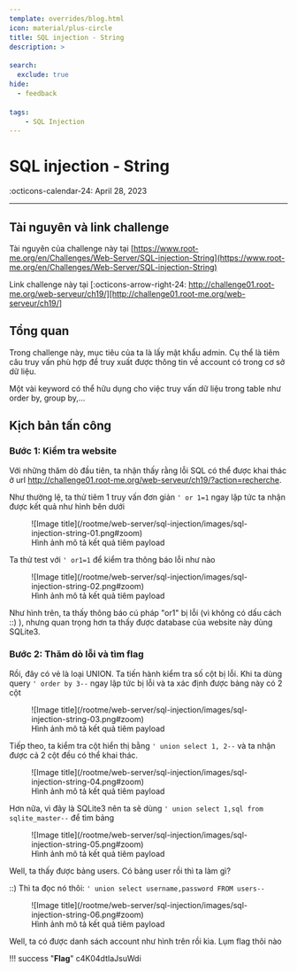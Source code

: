 ```yaml
---
template: overrides/blog.html
icon: material/plus-circle
title: SQL injection - String
description: >
  
search:
  exclude: true
hide:
  - feedback

tags:
    - SQL Injection 
---
```


# __SQL injection - String__

<span>
:octicons-calendar-24: April 28, 2023

</span>

---


## __Tài nguyên và link challenge__

Tài nguyên của challenge này tại [https://www.root-me.org/en/Challenges/Web-Server/SQL-injection-String](https://www.root-me.org/en/Challenges/Web-Server/SQL-injection-String)

Link challenge này tại [:octicons-arrow-right-24: http://challenge01.root-me.org/web-serveur/ch19/][http://challenge01.root-me.org/web-serveur/ch19/]

  [http://challenge01.root-me.org/web-serveur/ch19/]: http://challenge01.root-me.org/web-serveur/ch19/

## __Tổng quan__

Trong challenge này, mục tiêu của ta là lấy mật khẩu admin. Cụ thể là tiêm câu truy vấn phù hợp để truy xuất được thông tin về account có trong cơ sở dữ liệu.

Một vài keyword có thể hữu dụng cho việc truy vấn dữ liệu trong table như order by, group by,...

## __Kịch bản tấn công__
### Bước 1: Kiểm tra website

Với những thăm dò đầu tiên, ta nhận thấy rằng lỗi SQL có thể được khai thác ở url http://challenge01.root-me.org/web-serveur/ch19/?action=recherche.

Như thường lệ, ta thử tiêm 1 truy vấn đơn giản `' or 1=1` ngay lập tức ta nhận được kết quả như hình bên dưới

<figure markdown>
  ![Image title](/rootme/web-server/sql-injection/images/sql-injection-string-01.png#zoom)
  <figcaption>Hình ảnh mô tả kết quả tiêm payload</figcaption>
</figure>

Ta thử test với `' or1=1` để kiểm tra thông báo lỗi như nào

<figure markdown>
  ![Image title](/rootme/web-server/sql-injection/images/sql-injection-string-02.png#zoom)
  <figcaption>Hình ảnh mô tả kết quả tiêm payload</figcaption>
</figure>

Như hình trên, ta thấy thông báo cú pháp "or1" bị lỗi (vì không có dấu cách ::) ), nhưng quan trọng hơn ta thấy được database của website này dùng SQLite3.

### Bước 2: Thăm dò lỗi và tìm flag

Rồi, đây có vẻ là loại UNION. Ta tiến hành kiểm tra số cột bị lỗi. Khi ta dùng query `' order by 3--` ngay lập tức bị lỗi và ta xác định được bảng này có 2 cột

<figure markdown>
  ![Image title](/rootme/web-server/sql-injection/images/sql-injection-string-03.png#zoom)
  <figcaption>Hình ảnh mô tả kết quả tiêm payload</figcaption>
</figure>

Tiếp theo, ta kiểm tra cột hiển thị bằng `' union select 1, 2--` và ta nhận được cả 2 cột đều có thể khai thác.


<figure markdown>
  ![Image title](/rootme/web-server/sql-injection/images/sql-injection-string-04.png#zoom)
  <figcaption>Hình ảnh mô tả kết quả tiêm payload</figcaption>
</figure>

Hơn nữa, vì đây là SQLite3 nên ta sẽ dùng `' union select 1,sql from sqlite_master--` để tìm bảng

<figure markdown>
  ![Image title](/rootme/web-server/sql-injection/images/sql-injection-string-05.png#zoom)
  <figcaption>Hình ảnh mô tả kết quả tiêm payload</figcaption>
</figure>

Well, ta thấy được bảng users. Có bảng user rồi thì ta làm gì?

::) Thì ta đọc nó thôi: `' union select username,password FROM users--`

<figure markdown>
  ![Image title](/rootme/web-server/sql-injection/images/sql-injection-string-06.png#zoom)
  <figcaption>Hình ảnh mô tả kết quả tiêm payload</figcaption>
</figure>

Well, ta có được danh sách account như hình trên rồi kìa. Lụm flag thôi nào

!!! success "__Flag__"
    c4K04dtIaJsuWdi